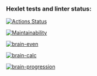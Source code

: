 ### Hexlet tests and linter status:
[![Actions Status](https://github.com/dASSharya/frontend-project-44/actions/workflows/hexlet-check.yml/badge.svg)](https://github.com/dASSharya/frontend-project-44/actions)

[![Maintainability](https://api.codeclimate.com/v1/badges/af275054be502c3084e5/maintainability)](https://codeclimate.com/github/dASSharya/frontend-project-44/maintainability)

[![brain-even](https://asciinema.org/a/l40Lrk3midkLmNEOmgZErGnY7.svg)](https://asciinema.org/a/l40Lrk3midkLmNEOmgZErGnY7)

[![brain-calc](https://asciinema.org/a/Y6RcEKXJD8fu9yBtfvFAJV6MZ.svg)](https://asciinema.org/a/Y6RcEKXJD8fu9yBtfvFAJV6MZ)

[![brain-progression](https://asciinema.org/a/CWgn5ISrmH0GteytNZsOamiR3.svg)](https://asciinema.org/a/CWgn5ISrmH0GteytNZsOamiR3)
